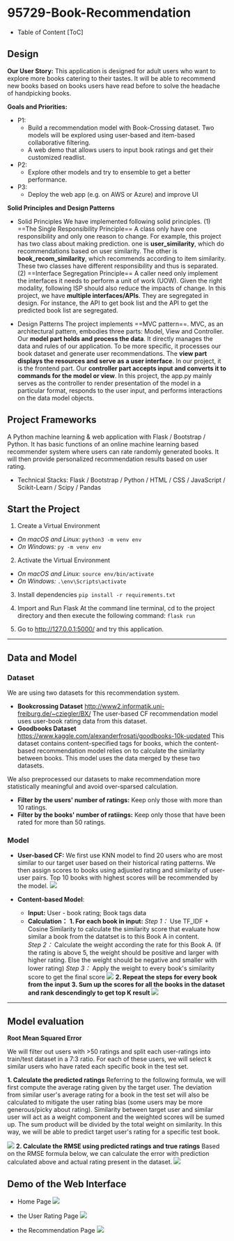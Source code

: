 # 95729-Book-Recommendation

- Table of Content
[ToC]
## Design
**Our User Story:** This application is designed for adult users who want to explore more books catering to their tastes. It will be able to recommend new books based on books users have read before to solve the headache of handpicking books.

**Goals and Priorities:** 
- P1:
  * Build a recommendation model with Book-Crossing dataset. Two models will be explored using user-based and item-based collaborative filtering.
  * A web demo that allows users to input book ratings and get their customized readlist.
- P2:
  * Explore other models and try to ensemble to get a better performance.
- P3:
  * Deploy the web app (e.g. on AWS or Azure) and improve UI

**Solid Principles and Design Patterns**
* Solid Principles
We have implemented following solid principles.
(1)	==The Single Responsibility Principle==
A class only have one responsibility and only one reason to change. For example, this project has two class about making prediction. one is **user_similarity**, which do recommendations based on user similarity. The other is **book_recom_similarity**, which recommends according to item similarity. These two classes have different responsibility and thus is separated.
(2)	==Interface Segregation Principle==
A caller need only implement the interfaces it needs to perform a unit of work (UOW). Given the right modality, following ISP should also reduce the impacts of change. 
In this project, we have **multiple interfaces/APIs**. They are segregated in design. For instance, the API to get book list and the API to get the predicted book list are segregated.

* Design Patterns
The project implements ==MVC pattern==. MVC, as an architectural pattern, embodies three parts: Model, View and Controller.
Our **model part holds and process the data**. It directly manages the data and rules of our application. To be more specific, it processes our book dataset and generate user recommendations. 
The **view part displays the resources and serve as a user interface**. In our project, it is the frontend part. 
Our **controller part accepts input and converts it to commands for the model or view**. In this project, the app.py mainly serves as the controller to render presentation of the model in a particular format, responds to the user input, and performs interactions on the data model objects.


## Project Frameworks
A Python machine learning & web application with Flask / Bootstrap / Python. It has basic functions of an online machine learning based recommender system where users can rate randomly generated books. It will then provide personalized recommendation results based on user rating. 

* Technical Stacks:
Flask / Bootstrap / Python / HTML / CSS / JavaScript / Scikit-Learn / Scipy / Pandas


## Start the Project
1. Create a Virtual Environment

* *On macOS and Linux:*
      `python3 -m venv env`
* *On Windows:*
      `py -m venv env`

2. Activate the Virtual Environment
* *On macOS and Linux:*
    `source env/bin/activate`
* *On Windows:*
    `.\env\Scripts\activate`

3. Install dependencies
`pip install -r requirements.txt`

4. Import and Run Flask
At the command line terminal, cd to the project directory and then execute the following command: 
    `flask run`
    
5. Go to http://127.0.0.1:5000/ and try this application.



---
## Data and Model
### Dataset
 We are using two datasets for this recommendation system. 
 * **Bookcrossing Dataset**
     http://www2.informatik.uni-freiburg.de/~cziegler/BX/
     The user-based CF recommendation model uses user-book rating data from this dataset.
 * **Goodbooks Dataset**
 https://www.kaggle.com/alexanderfrosati/goodbooks-10k-updated
     This dataset contains content-specified tags for books, which the content-based recommendation model relies on to calculate the similarity between books. This model uses the data merged by these two datasets.
 
We also preprocessed our datasets to make recommendation more statistically meaningful and avoid over-sparsed calculation.
* **Filter by the users' number of ratings:** Keep only those with more than 10 ratings. 
* **Filter by the books' number of ratiings:** Keep only those that have been rated for more than 50 ratings.
### Model
 * **User-based CF:** We first use KNN model to find 20 users who are most similar to our target user based on their historical rating patterns. We then assign scores to books using adjusted rating and similarity of user-user pairs. Top 10 books with highest scores will be recommended by the model.
![](https://i.imgur.com/LT6HShB.png)


* **Content-based Model**: 
    - **Input:** User - book rating; Book tags data
    - **Calculation：**
    **1. For each book in input:**
    *Step 1：* Use TF_IDF + Cosine Similarity to calculate the similarity score that evaluate how similar a book from the datatset is to this Book A in content.     
    *Step 2：* Calculate the weight according the rate for this Book A. (If the rating is above 5, the weight should be positive and larger with higher rating. Else the weight should be negative and smaller with lower rating)
    *Step 3：* Apply the weight to every book's similarity score to get the final score
    ![](https://i.imgur.com/xewkxEk.png)
    **2. Repeat the steps for every book from the input**
    **3. Sum up the scores for all the books in the dataset and rank descendingly to get top K result**
    ![](https://i.imgur.com/2K2yXbs.png)





---

## Model evaluation
**Root Mean Squared Error**

We will filter out users with >50 ratings and split each user-ratings into train/test dataset in a 7:3 ratio. For each of these users, we will select k similar users who have rated each specific book in the test set. 

**1. Calculate the predicted ratings**
Referring to the following formula, we will first compute the average rating given by the target user. The deviation from similar user's average rating for a book in the test set will also be calculated to mitigate the user rating bias (some users may be more generous/picky about rating). Similarity between target user and similar user will act as a weight component and the weighted scores will be sumed up. The sum product will be divided by the total weight on similarity. In this way, we will be able to predict target user's rating for a specific test book.

![](https://i.imgur.com/6bMmwui.png)
**2. Calculate the RMSE using predicted ratings and true ratings**
Based on the RMSE formula below, we can calculate the error with prediction calculated above and actual rating present in the dataset.
![](https://i.imgur.com/4yTxbhI.png)


## Demo of the Web Interface
* Home Page
![](https://i.imgur.com/P3fYwd0.jpg)

* the User Rating Page
![](https://i.imgur.com/XR7IzX5.png)

* the Recommendation Page
![](https://i.imgur.com/g4yBwfd.jpg)





